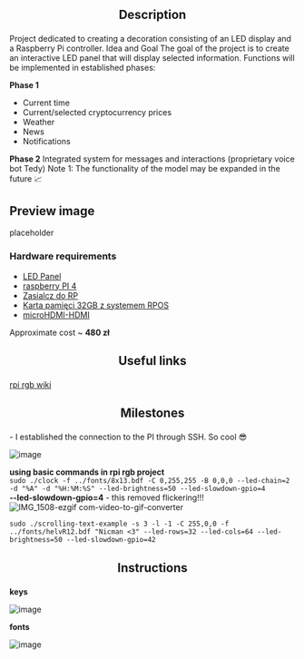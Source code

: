 <h2><p align="center">Description</p></h2>
Project dedicated to creating a decoration consisting of an LED display and a Raspberry Pi controller.
Idea and Goal
The goal of the project is to create an interactive LED panel that will display selected information. Functions will be implemented in established phases:

**Phase 1**  
- Current time
- Current/selected cryptocurrency prices
- Weather
- News
- Notifications
  
**Phase 2**
Integrated system for messages and interactions (proprietary voice bot Tedy)
Note 1: The functionality of the model may be expanded in the future 📈

## Preview image
placeholder

### Hardware requirements
- <a href="https://elty.pl/pl/p/Panel-matrycowy-LED-RGB-6432/2988">LED Panel</a>
- <a href="https://botland.com.pl/moduly-i-zestawy-raspberry-pi-4b/14646-raspberry-pi-4-model-b-wifi-dualband-bluetooth-2gb-ram-15ghz-765756931175.html">raspberry PI 4</a>
- <a href="https://botland.com.pl/zasilacze-do-raspberry-pi-4b/14348-zasilacz-usb-c-51v-3a-do-raspberry-pi-4-oryginalny-czarny-644824914886.html">Zasialcz do RP</a>
- <a href ="https://botland.com.pl/karty-pamieci-raspberry-pi/14696-karta-pamieci-justpi-microsd-32gb-100mbs-klasa-10-system-raspberry-pi-os-5903351242493.html">Karta pamięci 32GB z systemem RPOS</a>
- <a href="https://botland.com.pl/przewody-i-zlacza-wideo/14729-przewod-microhdmi-hdmi-15m-lexton-lxhd77-5907760632098.html">microHDMI-HDMI</a>
  
Approximate cost ~ **480 zł**

<h2><p align="center">Useful links</p></h2>
<a href="https://github.com/hzeller/rpi-rgb-led-matrix">rpi rgb wiki</a>

<h2><p align="center">Milestones</p></h2>
 - I established the connection to the PI through SSH. So cool 😎  
 
 ![image](https://github.com/matiwan3/project-LEDisplay/assets/93386476/c873e87d-01c4-4cea-a484-bb2d8c9139a1)  

**using basic commands in rpi rgb project**      
`sudo ./clock -f ../fonts/8x13.bdf -C 0,255,255 -B 0,0,0 --led-chain=2 -d "%A" -d "%H:%M:%S" --led-brightness=50 --led-slowdown-gpio=4`  
**--led-slowdown-gpio=4** - this removed flickering!!!  
![IMG_1508-ezgif com-video-to-gif-converter](https://github.com/matiwan3/project-LEDisplay/assets/93386476/202e521c-6ad4-4d83-9a6f-0cb619ddfbbb)
 

`sudo ./scrolling-text-example -s 3 -l -1 -C 255,0,0 -f ../fonts/helvR12.bdf "Nicman <3" --led-rows=32 --led-cols=64 --led-brightness=50 --led-slowdown-gpio=42`


<h2><p align="center">Instructions</p></h2>  

**keys**  

![image](https://github.com/matiwan3/project-LEDisplay/assets/93386476/a9b0d757-2281-4dc0-abc1-1071e8b09af9)  

**fonts**  

![image](https://github.com/matiwan3/project-LEDisplay/assets/93386476/7fc8c225-7be8-47ce-ac47-da213e736ed9)




